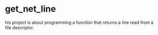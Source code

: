 # get_net_line
his project is about programming a function that returns a line read from a file descriptor.
